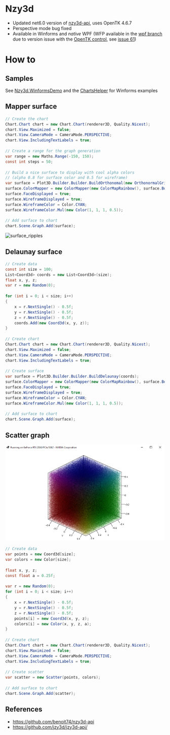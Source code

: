 # Nzy3d

- Updated net6.0 version of [nzy3d-api](https://github.com/benoit74/nzy3d-api), uses OpenTK 4.6.7
- Perspective mode bug fixed
- Available in Winforms and *native* WPF (WFP available in the [wpf branch](https://github.com/BobLd/Nzy3d/tree/wpf) due to version issue with the [OpenTK control](https://github.com/opentk/GLWpfControl), see [issue 61](https://github.com/opentk/GLWpfControl/issues/61))

# How to


## Samples
See [Nzy3d.WinformsDemo](https://github.com/BobLd/Nzy3d/tree/master/Nzy3d.WinformsDemo) and the [ChartsHelper](https://github.com/BobLd/Nzy3d/blob/master/Nzy3d.WinformsDemo/ChartsHelper.cs) for Winforms examples 

## Mapper surface
```csharp
// Create the chart
Chart.Chart chart = new Chart.Chart(renderer3D, Quality.Nicest);
chart.View.Maximized = false;
chart.View.CameraMode = CameraMode.PERSPECTIVE;
chart.View.IncludingTextLabels = true;

// Create a range for the graph generation
var range = new Maths.Range(-150, 150);
const int steps = 50;

// Build a nice surface to display with cool alpha colors 
// (alpha 0.8 for surface color and 0.5 for wireframe)
var surface = Plot3D.Builder.Builder.BuildOrthonomal(new OrthonormalGrid(range, steps, range, steps), new MyMapper());
surface.ColorMapper = new ColorMapper(new ColorMapRainbow(), surface.Bounds.ZMin, surface.Bounds.ZMax, new Color(1, 1, 1, 0.8));
surface.FaceDisplayed = true;
surface.WireframeDisplayed = true;
surface.WireframeColor = Color.CYAN;
surface.WireframeColor.Mul(new Color(1, 1, 1, 0.5));

// Add surface to chart
chart.Scene.Graph.Add(surface);
```
![surface_ripples](https://github.com/BobLd/Nzy3d/blob/master/resources/Nzy3d-ripples_small.gif)

## Delaunay surface
```csharp
// Create data
const int size = 100;
List<Coord3d> coords = new List<Coord3d>(size);
float x, y, z;
var r = new Random(0);

for (int i = 0; i < size; i++)
{
	x = r.NextSingle() - 0.5f;
	y = r.NextSingle() - 0.5f;
	z = r.NextSingle() - 0.5f;
	coords.Add(new Coord3d(x, y, z));
}

// Create chart
Chart.Chart chart = new Chart.Chart(renderer3D, Quality.Nicest);
chart.View.Maximized = false;
chart.View.CameraMode = CameraMode.PERSPECTIVE;
chart.View.IncludingTextLabels = true;

// Create surface
var surface = Plot3D.Builder.Builder.BuildDelaunay(coords);
surface.ColorMapper = new ColorMapper(new ColorMapRainbow(), surface.Bounds.ZMin, surface.Bounds.ZMax, new Color(1, 1, 1, 0.8));
surface.FaceDisplayed = true;
surface.WireframeDisplayed = true;
surface.WireframeColor = Color.CYAN;
surface.WireframeColor.Mul(new Color(1, 1, 1, 0.5));

// Add surface to chart
chart.Scene.Graph.Add(surface);
```

## Scatter graph
![scatter_1million](https://github.com/BobLd/Nzy3d/blob/master/resources/Nzy3d-scatter_1million.png)
```csharp
// Create data
var points = new Coord3d[size];
var colors = new Color[size];

float x, y, z;
const float a = 0.25f;

var r = new Random(0);
for (int i = 0; i < size; i++)
{
	x = r.NextSingle() - 0.5f;
	y = r.NextSingle() - 0.5f;
	z = r.NextSingle() - 0.5f;
	points[i] = new Coord3d(x, y, z);
	colors[i] = new Color(x, y, z, a);
}

// Create chart
Chart.Chart chart = new Chart.Chart(renderer3D, Quality.Nicest);
chart.View.Maximized = false;
chart.View.CameraMode = CameraMode.PERSPECTIVE;
chart.View.IncludingTextLabels = true;

// Create scatter
var scatter = new Scatter(points, colors);

// Add surface to chart
chart.Scene.Graph.Add(scatter);
```

## References
- https://github.com/benoit74/nzy3d-api
- https://github.com/jzy3d/jzy3d-api/
